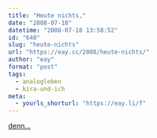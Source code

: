 ```yaml
---
title: "Heute nichts,"
date: "2008-07-18"
datetime: "2008-07-18 13:58:52"
id: "640"
slug: "heute-nichts"
url: "https://eay.cc/2008/heute-nichts/"
author: "eay"
format: "post"
tags:
  - analogleben
  - kira-und-ich
meta:
  - yourls_shorturl: "https://eay.li/f"
---
```


[denn...](http://twitter.com/Eay/statuses/861752862)
